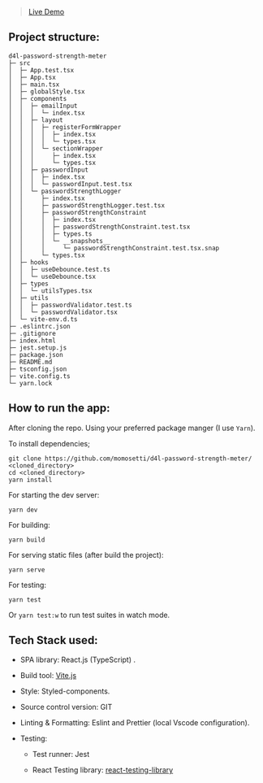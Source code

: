 > [Live Demo](https://d4l-psm.netlify.app)

## Project structure:

```
d4l-password-strength-meter
├─ src
│  ├─ App.test.tsx
│  ├─ App.tsx
│  ├─ main.tsx
│  ├─ globalStyle.tsx
│  ├─ components
│  │  ├─ emailInput
│  │  │  └─ index.tsx
│  │  ├─ layout
│  │  │  ├─ registerFormWrapper
│  │  │  │  ├─ index.tsx
│  │  │  │  └─ types.tsx
│  │  │  └─ sectionWrapper
│  │  │     ├─ index.tsx
│  │  │     └─ types.tsx
│  │  ├─ passwordInput
│  │  │  ├─ index.tsx
│  │  │  └─ passwordInput.test.tsx
│  │  └─ passwordStrengthLogger
│  │     ├─ index.tsx
│  │     ├─ passwordStrengthLogger.test.tsx
│  │     ├─ passwordStrengthConstraint
│  │     │  ├─ index.tsx
│  │     │  ├─ passwordStrengthConstraint.test.tsx
│  │     │  ├─ types.ts
│  │     │  └─ __snapshots__
│  │     │     └─ passwordStrengthConstraint.test.tsx.snap
│  │     └─ types.tsx
│  ├─ hooks
│  │  ├─ useDebounce.test.ts
│  │  └─ useDebounce.tsx
│  ├─ types
│  │  └─ utilsTypes.tsx
│  ├─ utils
│  │  ├─ passwordValidator.test.ts
│  │  └─ passwordValidator.tsx
│  └─ vite-env.d.ts
├─ .eslintrc.json
├─ .gitignore
├─ index.html
├─ jest.setup.js
├─ package.json
├─ README.md
├─ tsconfig.json
├─ vite.config.ts
└─ yarn.lock

```

## How to run the app:

After cloning the repo. Using your preferred package manger (I use `Yarn`).

To install dependencies;

    git clone https://github.com/momosetti/d4l-password-strength-meter/ <cloned_directory>
    cd <cloned_directory>
    yarn install

For starting the dev server:

    yarn dev

For building:

    yarn build

For serving static files (after build the project):

    yarn serve

For testing:

    yarn test

Or `yarn test:w` to run test suites in watch mode.

## Tech Stack used:

- SPA library: React.js (TypeScript) .

- Build tool: [Vite.js](https://vitejs.dev/)

- Style: Styled-components.

- Source control version: GIT

- Linting & Formatting: Eslint and Prettier (local Vscode configuration).

- Testing:

  - Test runner: Jest

  - React Testing library: [react-testing-library](https://testing-library.com/)

